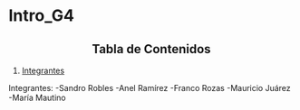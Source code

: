 # Intro_G4

<h2 style="text-align: center;">Tabla de Contenidos</h2>

1. [Integrantes](#integrantes)

<a id="integrantes"></a> 

Integrantes:
-Sandro Robles
-Anel Ramírez
-Franco Rozas
-Mauricio Juárez
-María Mautino
